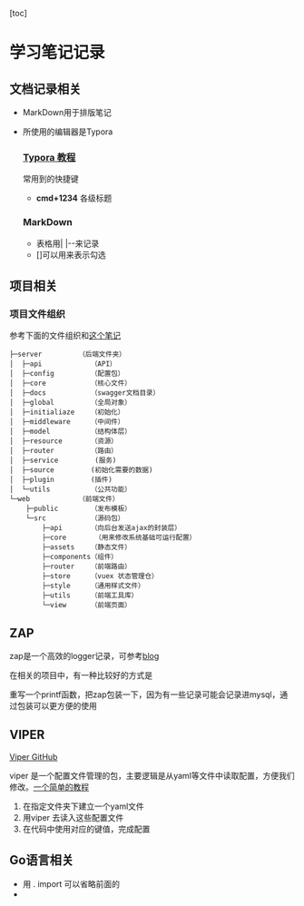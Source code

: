 [toc]



# 学习笔记记录

## 文档记录相关

- MarkDown用于排版笔记

- 所使用的编辑器是Typora     

  ### [Typora 教程](https://zhuanlan.zhihu.com/p/293557841)

  常用到的快捷键

  - **cmd+1234**      各级标题
  ### MarkDown
  - 表格用| |--来记录
  - []可以用来表示勾选

## 项目相关

### 项目文件组织

参考下面的文件组织和[这个笔记](https://www.jianshu.com/p/92919004293d)

    ├─server         （后端文件夹）
    │  ├─api            （API）
    │  ├─config         （配置包）
    │  ├─core           （核心文件）
    │  ├─docs           （swagger文档目录）
    │  ├─global         （全局对象）
    │  ├─initialiaze    （初始化）
    │  ├─middleware     （中间件）
    │  ├─model          （结构体层）
    │  ├─resource       （资源）
    │  ├─router         （路由）
    │  ├─service         (服务)
    │  ├─source         (初始化需要的数据)
    │  ├─plugin         (插件)
    │  └─utils          （公共功能）
    └─web            （前端文件）
        ├─public        （发布模板）
        └─src           （源码包）
            ├─api       （向后台发送ajax的封装层）
            ├─core       （用来修改系统基础可运行配置）
            ├─assets    （静态文件）
            ├─components（组件）
            ├─router    （前端路由）
            ├─store     （vuex 状态管理仓）
            ├─style     （通用样式文件）
            ├─utils     （前端工具库）
            └─view      （前端页面）



##  ZAP

zap是一个高效的logger记录，可参考[blog](https://www.liwenzhou.com/posts/Go/zap/)

在相关的项目中，有一种比较好的方式是

重写一个printf函数，把zap包装一下，因为有一些记录可能会记录进mysql，通过包装可以更方便的使用

## VIPER

[Viper GitHub](https://github.com/spf13/viper)

viper 是一个配置文件管理的包，主要逻辑是从yaml等文件中读取配置，方便我们修改。[一个简单的教程](https://www.liwenzhou.com/posts/Go/viper_tutorial/)

1. 在指定文件夹下建立一个yaml文件
2. 用viper 去读入这些配置文件
3. 在代码中使用对应的键值，完成配置



## Go语言相关

- 用 . import 可以省略前面的
- 
